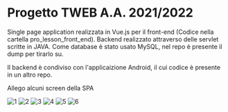 # Progetto TWEB A.A. 2021/2022 

Single page application realizzata in Vue.js per il front-end (Codice nella cartella pro_lesson_front_end).
Backend realizzato attraverso delle servlet scritte in JAVA.
Come database è stato usato MySQL, nel repo è presente il dump per tirarlo su.

Il backend è condiviso con l'applicaizione Android, il cui codice è presente in un altro repo.

Allego alcuni screen della SPA

![1](https://user-images.githubusercontent.com/59978602/187950492-c171aabe-b047-4eb5-9c8d-7f7b63153a82.png)
![2](https://user-images.githubusercontent.com/59978602/187950494-5ccf00cd-2292-47a7-a07a-2e67b4c1a24c.png)
![3](https://user-images.githubusercontent.com/59978602/187950499-555307b7-fdd4-4fb9-9457-12d734631c87.png)
![4](https://user-images.githubusercontent.com/59978602/187950481-75c574c6-f910-441e-bc4a-fad6d5744342.png)
![5](https://user-images.githubusercontent.com/59978602/187950487-af94d4e5-bb04-4cdb-a5a3-51ecb2a91882.png)
![6](https://user-images.githubusercontent.com/59978602/187950489-8c347051-15f8-42ec-94b0-5559f5058dc4.png)
